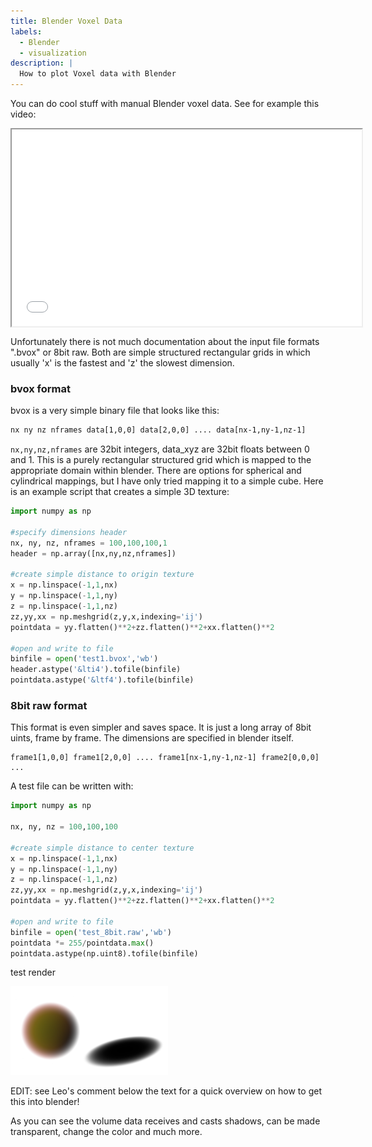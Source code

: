 ```yaml
---
title: Blender Voxel Data
labels:
  - Blender
  - visualization
description: |
  How to plot Voxel data with Blender
---
```


You can do cool stuff with manual Blender voxel data. See for example this video:

<iframe align="middle" allowfullscreen="" frameborder="40" height="315" src="//www.youtube.com/embed/6n62SZMC3fo" width="560"></iframe>

Unfortunately there is not much documentation about the input file formats ".bvox" or 8bit raw. Both are simple structured rectangular grids in which usually 'x' is the fastest and 'z' the slowest dimension.

### bvox format

bvox is a very simple binary file that looks like this:

```default
nx ny nz nframes data[1,0,0] data[2,0,0] .... data[nx-1,ny-1,nz-1]
```

`nx,ny,nz,nframes` are 32bit integers, data_xyz are 32bit floats between 0 and 1. This is a purely rectangular structured grid which is mapped to the appropriate domain within blender. There are options for spherical and cylindrical mappings, but I have only tried mapping it to a simple cube. Here is an example script that creates a simple 3D texture:

```python
import numpy as np

#specify dimensions header
nx, ny, nz, nframes = 100,100,100,1
header = np.array([nx,ny,nz,nframes])

#create simple distance to origin texture
x = np.linspace(-1,1,nx)
y = np.linspace(-1,1,ny)
z = np.linspace(-1,1,nz)
zz,yy,xx = np.meshgrid(z,y,x,indexing='ij')
pointdata = yy.flatten()**2+zz.flatten()**2+xx.flatten()**2

#open and write to file
binfile = open('test1.bvox','wb')
header.astype('&lti4').tofile(binfile)
pointdata.astype('&ltf4').tofile(binfile)
```

### 8bit raw format
This format is even simpler and saves space. It is just a long array of 8bit uints, frame by frame. The dimensions are specified in blender itself.

```
frame1[1,0,0] frame1[2,0,0] .... frame1[nx-1,ny-1,nz-1] frame2[0,0,0] ...
```

A test file can be written with:

```python
import numpy as np

nx, ny, nz = 100,100,100

#create simple distance to center texture
x = np.linspace(-1,1,nx)
y = np.linspace(-1,1,ny)
z = np.linspace(-1,1,nz)
zz,yy,xx = np.meshgrid(z,y,x,indexing='ij')
pointdata = yy.flatten()**2+zz.flatten()**2+xx.flatten()**2

#open and write to file
binfile = open('test_8bit.raw','wb')
pointdata *= 255/pointdata.max()
pointdata.astype(np.uint8).tofile(binfile)
```

test render

<img src="/images/posts/voxelsphere.png" style="width:50%"/>

EDIT: see Leo's comment below the text for a quick overview on how to get this into blender!

As you can see the volume data receives and casts shadows, can be made transparent, change the color and much more.

